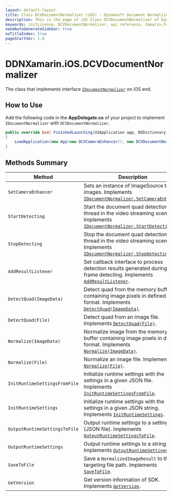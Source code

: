 ```yaml
---
layout: default-layout
title: Class DCVDocumentNormalizer (iOS) - Dynamsoft Document Normalizer Xamarin.Forms API Reference
description: This is the page of iOS Class DCVDocumentNormalizer of Dynamsoft Document Normalizer Xamarin.Forms SDK.
keywords: initLicense, DCVDocumentNormalizer, api reference, Xamarin.Forms
needAutoGenerateSidebar: true
noTitleIndex: true
pageStartVer: 1.0
---
```


# DDNXamarin.iOS.DCVDocumentNormalizer

The class that implements interface [`IDocumentNormalizer`](license-manager.md) on iOS end.

## How to Use

Add the following code in the **AppDelegate.cs** of your project to implement `IDocumentNormalizer` with `DCVDocumentNormalizer`.

```csharp
public override bool FinishedLaunching(UIApplication app, NSDictionary options)
{
    LoadApplication(new App(new DCVCameraEnhancer(), new DCVDocumentNormalizer(), new DCVLicenseManager()));
}
```

## Methods Summary

| Method | Description |
|--------|-------------|
| `SetCameraEnhancer` | Sets an instance of ImageSource to get images. Implements [`IDocumentNormalizer.SetCameraEnhancer`](document-normalizer.md#setcameraenhancer). |
| `StartDetecting` | Start the document quad detection thread in the video streaming scenario. Implements [`IDocumentNormalizer.StartDetecting`](document-normalizer.md#startdetecting). |
| `StopDetecting` | Stop the document quad detection thread in the video streaming scenario. Implements [`IDocumentNormalizer.StopDetecting`](document-normalizer.md#stopdetecting). |
| `AddResultListener` | Set callback interface to process detection results generated during frame detecting. Implements [`AddResultListener`](document-normalizer.md#addresultlistener). |
| `DetectQuad(ImageData)` | Detect quad from the memory buffer containing image pixels in defined format. Implements [`DetectQuad(ImageData)`](document-normalizer.md#detectquadimagedata). |
| `DetectQuad(File)` | Detect quad from an image file. Implements [`DetectQuad(File)`](document-normalizer.md#detectquadfile). |
| `Normalize(ImageData)` | Normalize image from the memory buffer containing image pixels in defined format. Implements [`Normalize(ImageData)`](document-normalizer.md#normalizeimagedata). |
| `Normalize(File)` | Normalize an image file. Implements [`Normalize(File)`](document-normalizer.md#normalizefile). |
| `InitRuntimeSettingsFromFile` | Initialize runtime settings with the settings in a given JSON file. Implements [`InitRuntimeSettingsFromFile`](document-normalizer.md#initruntimesettingsfromfile). |
| `InitRuntimeSettings` | Initialize runtime settings with the settings in a given JSON string. Implements [`InitRuntimeSettings`](document-normalizer.md#initruntimesettings). |
| `OutputRuntimeSettingsToFile` | Output runtime settings to a settings file (JSON file). Implements [`OutputRuntimeSettingsToFile`](document-normalizer.md#outputruntimesettingstofile). |
| `OutputRuntimeSettings` | Output runtime settings to a string. Implements [`OutputRuntimeSettings`](document-normalizer.md#outputruntimesettings). |
| `SaveToFile` | Save a `NormalizedImageResult` to the targeting file path. Implements [`SaveToFile`](document-normalizer.md#savetofile). |
| `GetVersion` | Get version information of SDK. Implements [`GetVersion`](document-normalizer.md#getversion). |
